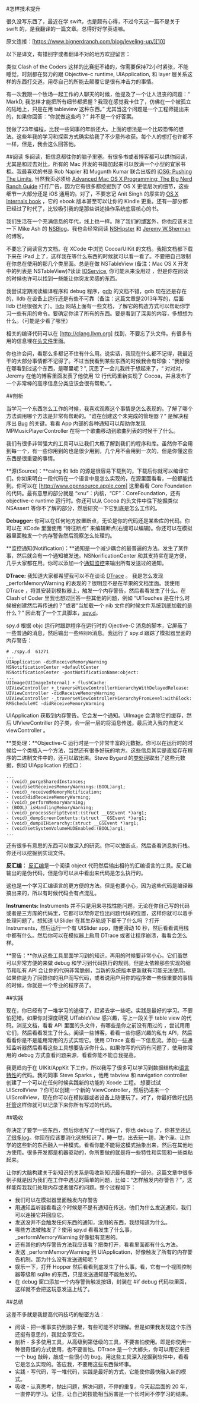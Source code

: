 #怎样技术提升

很久没写东西了，最近在学 swift，也是颇有心得，不过今天这一篇不是关于 swift 的，是我翻译的一篇文章。总得好好学英语嘛。

原文连接：[https://www.bignerdranch.com/blog/leveling-up/][10]

以下是译文，有错别字或者翻译不对的地方欢迎留言：

类似 Clash of the Coders 这样的比赛挺不错的，你需要保持72小时紧张，不能睡觉，时刻都在努力的跟 Objective-c runtime, UIApplication, 和 layer 层关系这样的东西打交道。用尽自己的所能去颠覆它是很有冲击力的事情。

有一次我跟一个牧场一起工作的人聊天的时候，他提及了一个让人沮丧的问题：“ MarkD, 我怎样才能把所有细节都把握？我现在感觉我卡住了，仿佛在一个被孤立的陆地上，只是在用 tableview 这种东西。” 尤其当这个问题是一个工程师提出来的，如果你回答：“你就做这些吗？” 并不是一个好答案。

我做了23年编程，比我一些同事的年龄还大。上面的想法是一个比较恐怖的想法。这些年我的学习和探索方式确实给我了不少意外收获。每个人的想打也许都不一样，但是，我会这么回答他。

##阅读
多阅读，把信息都往你的脑子里塞。有很多书或者博客都可以供你阅读，尤其是和过去对比，所有的 Mac 开发的书籍加起来可以放满一个小型的宜家书柜。我最喜欢的书是 Rob Napier 和 Mugunth Kumar 联合出版的 [iOS6: Pushing The Limits], 当然我页必须给 [Advanced Mac OS X Programming: The Big Nerd Ranch Guide] 打打广告，因为它有很多都挖掘到了 OS X 更低层次的细节，这些细节一大部分还是 iOS 通用的。对了，不要忘记 Anit Singh 的厚实的 [OS X Internals book] ，它的 ebook 版本甚至可以让你的 Kindle 更重。还有一部分都已经过了时代了，比较吸引我的是那些讲述操作系统底层核心的书。

我们生活在一个充满信息的年代，线上也一样。除了我们的[博客][1]外，你也应该关注一下 Mike Ash 的 [NSBlog]。我也会经常阅读 [NSHipster] 和 [Jeremy W.Sherman] 的博客。

不要忘了阅读官方文档。在 XCode 中浏览 Cocoa/UIKit 的文档。我把文档都下载下来在 iPad 上了，这样我在等什么东西的时候就可以看一看了。不要把自己限制在你总在使用的那几个类里面。总是在做 NSTableView (备注：Mac OS X 开发中的列表是 NSTableView)?读读 [IOService], 你可能从来没用过 ，但是你在阅读的时候也许可以找到一些能让你突发灵感的东西。

我尝试定期阅读编译程序和 debug 程序，[gdb] 的文档不错，gdb 现在还是存在的，lldb 在设备上运行还是有些不可靠（备注：这篇文章是2013年写的，后面 lldb 已经很强大了）。[lldb] 网站上面有一些文档，了解它的构造方式可以帮助你学习一些有用的命令。要确定你读了所有的东西。要是看到了深奥的内容，多想想为什么。（可能是少看了哪里）

相关的编译代码可以在 [http://clang.llvm.org] 找到，不要忘了头文件。有很多有用的信息埋在[头文件][2]里面。

你也许会问，看那么多都记不住有什么用。说实话，我现在什么都不记得，我最近干的大部分事情都不记得了。不过当我看到某些东西的时候我会有印象：“我好像在哪看到过这个东西，是哪里呢？”, 沉思了一会儿我终于想起来了，“ 对对对， Jeremy 在他的博客里面发表了他使用 12 行代码重新实现了 Cocoa，并且发布了一个非常棒的高序信息分类应该会很有帮助。”。


##剖析

当学习一个东西怎么工作的时候，我喜欢观察这个事情是怎么表现的。了解了哪个方法调用哪个方法是非常有帮助的。“谁在创建这个未完成的管理器？” 是解决程序出 [Bug][3] 的关键。看看 App 内部的各种通知可以帮助你发现 MPMusicPlayerController 在将一个歌曲移动到歌曲列表的时候干了什么。

我们有很多非常强大的工具可以让我们大概了解到我们的程序和库。虽然你不会用到每一个，有一些你用到的也是很少用到，几个月不会用到一次的，但是你懂这些东西是很重要的事情。

**源(Source)：**calng 和 lldb 的源是很容易下载到的，下载后你就可以编译它们。你如果明白一段代码在一个语言中是怎么实现的，在源里面看看，一般都能找到。你可以在 [http://www.opensource.apple.com] 这里看看 Core Foundation 的代码。最有意思的部分就是 “xnu”：内核，“CF”：CoreFoundation，还有 objective-c runtime 运行时。你还可以从 Cocoa 的头文件中往下挖掘类似 NSAssert 等你不了解的部分，然后研究一下它到底是怎么工作的。

**Debugger:** 你可以在任何地方放置断点，无论是你的代码还是某些库的代码。你可以在 XCode 里面使用 “特征断点” 来编辑断点(右键可以编辑)。你还可以在模拟器里面触发一个内存警告然后观察怎么处理的。

**监控通知(Notification)：**通知是一个减少耦合的最普遍的方法。发生了某件事，然后就会有一个通知被发送。NSNorificationCenter 和其支持实在是方便，几乎大家都在用。你可以添加一个[通知监控][4]来输出所有发送过的通知。

**DTrace:** 我知道大家都希望我可以不在谈论 [DTrace] 。 我是怎么发现 _perforMemoryWarning 的表现的？很明显不是在苹果的文档里面。我使用 DTrace ，将其安装到模拟器上，触发一个内存警告，然后看看发生了什么。在 Clash of Coder 里我也想过回答一些其他的问题，例如 “UITouches 是在什么时候被创建然后再传送的？”或者“当加载一个 nib 文件的时候文件系统到底加载的是什么？” 因此有了一个工具脚本，[spy.d]。

spy.d 根据 objc 运行时跟踪程序在运行时的 Ojective-C 消息的脚本，它屏蔽了一些普通的消息，然后输出一些`特别的`消息。我运行了 spy.d 跟踪了模拟器里面的内存警告：

```
# ./spy.d  61271
...
UIApplication -didReceiveMemoryWarning
NSNotificationCenter +defaultCenter
NSNotificationCenter -postNotificationName:object:
...
UIImage(UIImageInternal) +_flushCache:
UIViewController +_traverseViewControllerHierarchyWithDelayedRelease:
UIViewController -didReceiveMemoryWarning
UIViewController -_traverseViewControllerHierarchyFromLevel:withBlock:
RMScheduleVC -didReceiveMemoryWarning
```

UIApplication 获取到内存警告。它会发一个通知。UIImage 会清除它的缓存，然后 UIViewContriller 的子类，会一层一层的将消息传送，最后流入我的自定义 viewController 。

**类处理：**Objective-C 运行时是一个非常丰富的元数据。你可以在运行时的时候给一个类插入一个方法，当然还有很多好玩的地方。这些信息其实是直接存在程序的二进制文件中的，还可以取出来。Steve Bygard 的[类处理][5]取出了这些元数据，例如 UIApplication 的接口：

```
...
- (void)_purgeSharedInstances;
- (void)setReceivesMemoryWarnings:(BOOL)arg1;
- (void)_receivedMemoryNotification;
- (void)didReceiveMemoryWarning;
- (void)_performMemoryWarning;
- (BOOL)_isHandlingMemoryWarning;
- (void)_processScriptEvent:(struct __GSEvent *)arg1;
- (void)_dumpScreenContents:(struct __GSEvent *)arg1;
- (void)_dumpUIHierarchy:(struct __GSEvent *)arg1;
- (void)setSystemVolumeHUDEnabled:(BOOL)arg1;
...
```

还有很多有意思的东西可以做深入的研究。你可以放断点，然后查看消息执行栈。你还可以挖掘到实现文件。

**反汇编：** [反汇编][6]是一个阅读 object 代码然后输出相符的汇编语言的工具。反汇编输出的是伪代码，但是你可以从中看出来代码是怎么执行的。

这也是一个学习汇编语言的更方便的方法。但是也要小心，因为这些代码是编译器搞出来的，所以有时候代码会有点混乱。

**Instruments:** Instruments 并不只是用来寻找性能问题，无论在你自己写的代码或者是三方库的代码里，它都可以帮你定位出问题代码的位置，这样你就可以着手处理问题了。想知道 UISlider 在其生存轨迹下都干了什么吗 ？打开 Instruments，然后运行一个有 UISlider app，随便滑动 10 秒，然后看看调用栈中都有什么。然后你可以在模拟器上启用 DTrace 或者让程序崩溃，看看会怎么样。

**警告：**你从这些工具里面学习到的知识，再用的时候要非常小心。它们虽然可以非常方便的来做 debug 和学习到代码执行的规则。但是太依赖那些实现的细节和私有 API 会让你的代码非常脆弱，当新的系统版本更新就有可能无法使用。如果你是为了回馈你的用户而写代码，或者说用户用你的程序做一些很重要的事情的时候，你就是一个专业的程序员了。

##实践

现在，你已经有了一堆学习的途径了，赶紧去学一些吧。实践是最好的学习。不要怕犯错。如果你对深度研究 UITableView 感兴趣，写上一段关于 table view 的代码。浏览文档，看看 API 里面的头文件，有哪些是你之前没有用过的 ，尝试用用它们，然后看看发生了什么。阅读一些博客，看看一些你感兴趣的私有 API，然后看看你是不是能用常用的方式实现它。使用 DTrace 查看一下信息流。添加一些通知监听器然后看看这些工具想要告诉你什么。如果你写的代码有问题了，使用你常用的 debug 方式查看问题来源，看看你能不能自我提高。

我更趋向于在 UIKit/AppKit 下工作，所以我写了很多可以学习到数据结构和[语言特性][7]的代码。我的同事 Steve Sparks ，他用 tabview 和 navigation controller 创建了一个可以在任何时候实践新的功能的 Xcode 工程。 想要试试 UIScrollView ？你可以创建一个新的 ViewController，然后扔进来一个 UIScrollView，现在你可以在模拟器或者设备上随便玩了。对了，你最好做好[代码托管][8]这样你就可以记录下来你所有写过的代码。

##吸收

你决定了要学一些东西，然后你也写了一堆代码了，你也 debug 了，你甚至还[记了很多log][9]。你现在应该要消化这些知识了。睡一觉，出去玩一趟，洗个澡。让你学的这些新的东西融入一种模式。看看你能不能将这模式抽象出来，然后在其他地方使用。很多开发都是机器驱动的，你所要做的就是将一些特性和实现和一些类粘起来。

让你的大脑构建关于新知识的关系是吸收新知识最有趣的一部分。这篇文章中很多例子就是因为我们在工作中遇见的简单的问题，比如：“怎样触发内存警告？”，这样能帮我我们处理内存或者缓存的问题。整个过程如下：

*  我们可以在模拟器里面触发内存警告
*  用通知监听器看看这个时候是不是有通知在传送，他们为什么发送通知，我们可以连接它并回应它。
*  发送没并不会触发任何东西的通知，没用的东西，我想知道为什么。
*  哪些方法被触发了？使用 spy.d 看看发生了什么事，_performMemoryWarning 好像挺有意思的。
*  还有其他的内存警告方法我应该看？把类打开，看看里面都有什么方法。
*  发送 _performMemoryWarning 到 UIApplication，好像触发了所有的内存警告机制。那为什么没有发送通知呢？
*  娱乐一下，打开 Hopper 然后看看到底发生了什么事。看，它有一个视图控制器等级和 sqlite 的东西，只是发送通知是不能触发的。
*  在 debug 窗口添加一个内存警告触发按钮，封装在 #if debug 代码块里面，这样就不会把这玩意发送上线了。

##总结

这差不多就是我提高代码技巧的秘密方法：

* 阅读 - 把一堆事实扔到脑子里，有些可能不好理解。但是如果我发现这个东西还挺有意思的，我就会享受它。
* 剖析 - 多多使用工具，从高级到第低级的工具，不要害怕使用。即是你使用一种很奇怪的方式使用，也不要害怕。DTrace 是一个大榔头，你可以用它来把一个 bug 敲碎，敲成一些很小的 bug。用这些工具深入挖掘到软件中，看看它是怎么实现的。答应我，不要用这些东西做坏事。
* 实践 - 写代码，写一堆代码，实践是最好的方式，它能使你最快融入新的模式。
* 吸收 - 认真思考，抛出问题，解决问题，不停的重复。今天起后面的 20 年，一直停的学习。记住，让自己的技能相当厉害是一个长时间不停学习的结果。








[iOS6: Pushing The Limits]: http://www.amazon.com/iOS-Programming-Pushing-Limits-Application/dp/1118449959
[Advanced Mac OS X Programming: The Big Nerd Ranch Guide]:https://www.bignerdranch.com/we-write/advanced-mac-osx-programming/
[OS X Internals book]: http://www.amazon.com/Mac-OS-Internals-Systems-Approach/dp/0321278542/
[NSBlog]: https://www.mikeash.com/pyblog/
[NSHipster]: http://nshipster.com/
[Jeremy W.Sherman]:https://jeremywsherman.com/
[IOService]: https://developer.apple.com/library/mac/documentation/Kernel/Reference/IOService_reference/index.html
[gdb]:http://www.gnu.org/software/gdb/documentation/
[lldb]:http://lldb.llvm.org/
[http://clang.llvm.org]:http://clang.llvm.org
[http://www.opensource.apple.com]:http://www.opensource.apple.com
[DTrace]:https://www.bignerdranch.com/blog/hooked-on-dtrace-part-1/
[spy.d]:https://gist.github.com/markd2/5596426

[1]:https://www.bignerdranch.com/blog/
[2]:https://www.bignerdranch.com/blog/spelunkhead/
[3]:https://www.bignerdranch.com/blog/hooked-on-dtrace-part-3/
[4]:https://www.bignerdranch.com/blog/notifications-part-2-handling-and-spying/
[5]:http://stevenygard.com/projects/class-dump/
[6]:http://www.hopperapp.com/
[7]:https://www.bignerdranch.com/blog/tiny-programs-the-atomic-edition/
[8]:https://www.bignerdranch.com/blog/you-need-source-code-control-now/
[9]:https://www.bignerdranch.com/blog/adventures-in-debugging-keeping-a-log/
[10]:https://www.bignerdranch.com/blog/leveling-up/




